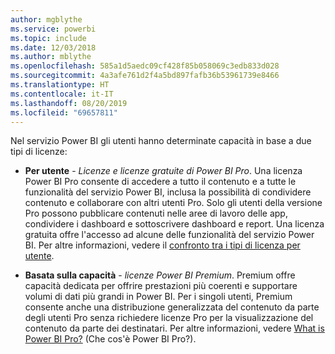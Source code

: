 ```yaml
---
author: mgblythe
ms.service: powerbi
ms.topic: include
ms.date: 12/03/2018
ms.author: mblythe
ms.openlocfilehash: 585a1d5aedc09cf428f85b058069c3edb833d028
ms.sourcegitcommit: 4a3afe761d2f4a5bd897fafb36b53961739e8466
ms.translationtype: HT
ms.contentlocale: it-IT
ms.lasthandoff: 08/20/2019
ms.locfileid: "69657811"
---
```

Nel servizio Power BI gli utenti hanno determinate capacità in base a due tipi di licenze:

* **Per utente** - *Licenze e licenze gratuite di Power BI Pro*. Una licenza Power BI Pro consente di accedere a tutto il contenuto e a tutte le funzionalità del servizio Power BI, inclusa la possibilità di condividere contenuto e collaborare con altri utenti Pro. Solo gli utenti della versione Pro possono pubblicare contenuti nelle aree di lavoro delle app, condividere i dashboard e sottoscrivere dashboard e report. Una licenza gratuita offre l'accesso ad alcune delle funzionalità del servizio Power BI. Per altre informazioni, vedere il [confronto tra i tipi di licenza per utente](../service-features-license-type.md#per-user-license-type-comparison).

* **Basata sulla capacità** - *licenze Power BI Premium*. Premium offre capacità dedicata per offrire prestazioni più coerenti e supportare volumi di dati più grandi in Power BI. Per i singoli utenti, Premium consente anche una distribuzione generalizzata del contenuto da parte degli utenti Pro senza richiedere licenze Pro per la visualizzazione del contenuto da parte dei destinatari. Per altre informazioni, vedere [What is Power BI Pro?](../service-premium-what-is.md) (Che cos'è Power BI Pro?).